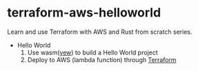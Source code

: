 # terraform-aws-helloworld
Learn and use Terraform with AWS and Rust from scratch series.

- Hello World
  1. Use wasm([yew][yew]) to build a Hello World project
  2. Deploy to AWS (lambda function) through [Terraform][terraform]


[yew]: https://github.com/yewstack/yew
[terraform]: https://www.terraform.io